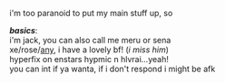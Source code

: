 i'm too paranoid to put my main stuff up, so

***basics***:  
i'm jack, you can also call me meru or sena  
xe/rose/[any](https://en.pronouns.page/@gigolo), i have a lovely bf! (*i miss him*)  
hyperfix on enstars hypmic n hlvrai...yeah!  
you can int if ya wanta, if i don't respond i might be afk  
